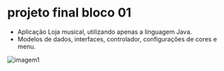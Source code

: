 # projeto final bloco 01

- Aplicação Loja musical, utilizando apenas a linguagem Java.
- Modelos de dados, interfaces, controlador, configurações de cores e menu.

![imagem1](https://i0.wp.com/kevinfream.blog/wp-content/uploads/2013/01/java.jpg)
